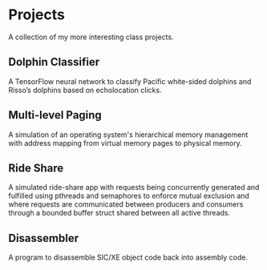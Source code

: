 # Projects
A collection of my more interesting class projects.
## Dolphin Classifier
A TensorFlow neural network to classify Pacific white-sided dolphins and Risso’s dolphins based on echolocation clicks.
## Multi-level Paging
A simulation of an operating system's hierarchical memory management with address mapping from virtual memory pages to physical memory.
## Ride Share
A simulated ride-share app with requests being concurrently generated and fulfilled using pthreads and semaphores to enforce mutual exclusion and where 
requests are communicated between producers and consumers through a bounded buffer struct shared between all active threads.
## Disassembler 
A program to disassemble SIC/XE object code back into assembly code.
